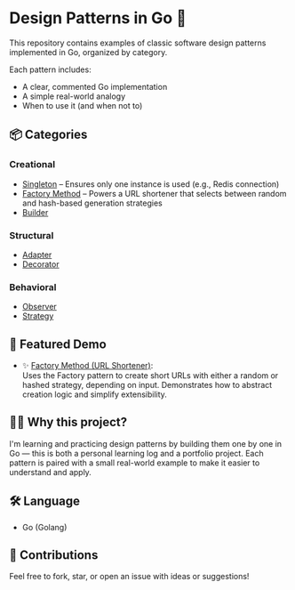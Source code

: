 # Design Patterns in Go 🧠

This repository contains examples of classic software design patterns implemented in Go, organized by category.

Each pattern includes:
- A clear, commented Go implementation
- A simple real-world analogy
- When to use it (and when not to)

## 📦 Categories

### Creational
- [Singleton](creational/singleton) – Ensures only one instance is used (e.g., Redis connection)
- [Factory Method](creational/factory) – Powers a URL shortener that selects between random and hash-based generation strategies
- [Builder](creational/builder)

### Structural
- [Adapter](structural/adapter)
- [Decorator](structural/decorator)

### Behavioral
- [Observer](behavioral/observer)
- [Strategy](behavioral/strategy)

## 🧪 Featured Demo

- ✨ [Factory Method (URL Shortener)](creational/factory):  
  Uses the Factory pattern to create short URLs with either a random or hashed strategy, depending on input. Demonstrates how to abstract creation logic and simplify extensibility.

## 🧑‍💻 Why this project?

I'm learning and practicing design patterns by building them one by one in Go — this is both a personal learning log and a portfolio project. Each pattern is paired with a small real-world example to make it easier to understand and apply.

## 🛠 Language
- Go (Golang)

## 📩 Contributions
Feel free to fork, star, or open an issue with ideas or suggestions!

